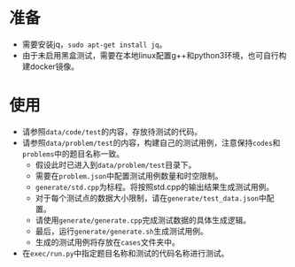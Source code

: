 # 准备

* 需要安装jq，`sudo apt-get install jq`。
* 由于未启用黑盒测试，需要在本地linux配置g++和python3环境，也可自行构建docker镜像。


# 使用

* 请参照`data/code/test`的内容，存放待测试的代码。
* 请参照`data/problem/test`的内容，构建自己的测试用例，注意保持`codes`和`problems`中的题目名称一致。
    * 假设此时已进入到`data/problem/test`目录下。
    * 需要在`problem.json`中配置测试用例数量和时空限制。
    * `generate/std.cpp`为标程。将按照std.cpp的输出结果生成测试用例。
    * 对于每个测试点的数据大小限制，请在`generate/test_data.json`中配置。
    * 请使用`generate/generate.cpp`完成测试数据的具体生成逻辑。
    * 最后，运行`generate/generate.sh`生成测试用例。
    * 生成的测试用例将存放在`cases`文件夹中。
* 在`exec/run.py`中指定题目名称和测试的代码名称进行测试。